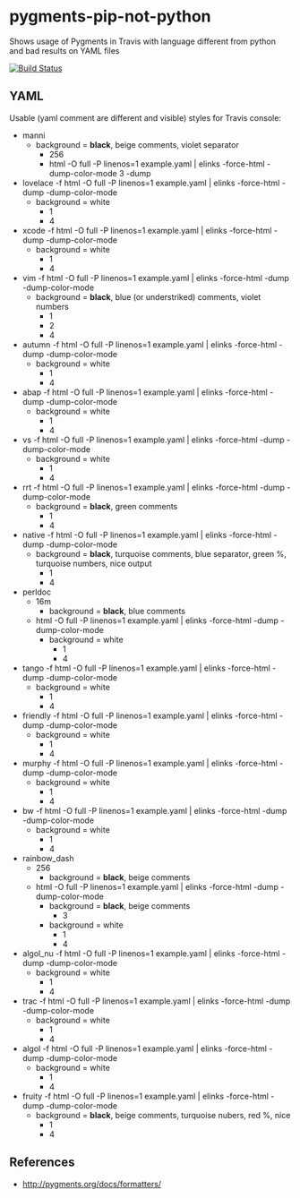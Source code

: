 # pygments-pip-not-python
Shows usage of Pygments in Travis with language different from python and bad results on YAML files

[![Build Status](https://travis-ci.org/travis-util/pygments-pip-not-python.svg?branch=master)](https://travis-ci.org/travis-util/pygments-pip-not-python)

## YAML
Usable (yaml comment are different and visible) styles for Travis console:
* manni
  * background = **black**, beige comments, violet separator
    * 256
    * html -O full -P linenos=1 example.yaml | elinks -force-html -dump-color-mode 3 -dump
* lovelace -f html -O full -P linenos=1 example.yaml | elinks -force-html  -dump -dump-color-mode
  * background = white
    * 1
    * 4
* xcode -f html -O full -P linenos=1 example.yaml | elinks -force-html -dump -dump-color-mode
  * background = white
    * 1
    * 4
* vim -f html -O full -P linenos=1 example.yaml | elinks -force-html -dump -dump-color-mode
  * background = **black**, blue (or understriked) comments, violet numbers
    * 1
    * 2
    * 4
* autumn -f html -O full -P linenos=1 example.yaml | elinks -force-html -dump -dump-color-mode
  * background = white
    * 1
    * 4
* abap -f html -O full -P linenos=1 example.yaml | elinks -force-html -dump -dump-color-mode
  * background = white
    * 1
    * 4
* vs -f html -O full -P linenos=1 example.yaml | elinks -force-html -dump -dump-color-mode
  * background = white
    * 1
    * 4
* rrt -f html -O full -P linenos=1 example.yaml | elinks -force-html -dump -dump-color-mode
  * background = **black**, green comments
    * 1
    * 4
* native -f html -O full -P linenos=1 example.yaml | elinks -force-html -dump -dump-color-mode
  * background = **black**, turquoise comments, blue separator, green %, turquoise numbers, nice output
    * 1
    * 4
* perldoc
  * 16m
    * background = **black**, blue comments
  * html -O full -P linenos=1 example.yaml | elinks -force-html -dump -dump-color-mode
    * background = white
      * 1
      * 4
* tango -f html -O full -P linenos=1 example.yaml | elinks -force-html -dump -dump-color-mode
  * background = white
    * 1
    * 4
* friendly -f html -O full -P linenos=1 example.yaml | elinks -force-html -dump -dump-color-mode
  * background = white
    * 1
    * 4
* murphy -f html -O full -P linenos=1 example.yaml | elinks -force-html -dump -dump-color-mode
  * background = white
    * 1
    * 4
* bw -f html -O full -P linenos=1 example.yaml | elinks -force-html -dump -dump-color-mode
  * background = white
    * 1
    * 4
* rainbow_dash
  * 256
    * background = **black**, beige comments
  * html -O full -P linenos=1 example.yaml | elinks -force-html -dump -dump-color-mode
    * background = **black**, beige comments
      * 3
    * background = white
      * 1
      * 4
* algol_nu -f html -O full -P linenos=1 example.yaml | elinks -force-html -dump -dump-color-mode
  * background = white
    * 1
    * 4
* trac -f html -O full -P linenos=1 example.yaml | elinks -force-html -dump -dump-color-mode
  * background = white
    * 1
    * 4
* algol -f html -O full -P linenos=1 example.yaml | elinks -force-html -dump -dump-color-mode
  * background = white
    * 1
    * 4
* fruity -f html -O full -P linenos=1 example.yaml | elinks -force-html -dump -dump-color-mode
  * background = **black**, beige comments, turquoise nubers, red %, nice
    * 1
    * 4

## References
* http://pygments.org/docs/formatters/
